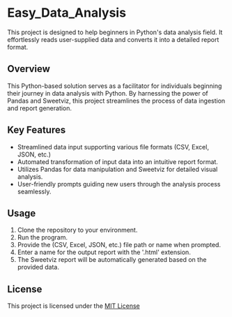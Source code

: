 # Easy_Data_Analysis
This project is designed to help beginners in Python's data analysis field. It effortlessly reads user-supplied data and converts it into a detailed report format.

## Overview

This Python-based solution serves as a facilitator for individuals beginning their journey in data analysis with Python. By harnessing the power of Pandas and Sweetviz, this project streamlines the process of data ingestion and report generation.

## Key Features

- Streamlined data input supporting various file formats (CSV, Excel, JSON, etc.)
- Automated transformation of input data into an intuitive report format.
- Utilizes Pandas for data manipulation and Sweetviz for detailed visual analysis.
- User-friendly prompts guiding new users through the analysis process seamlessly.

## Usage

1. Clone the repository to your environment.
2. Run the program.
2. Provide the (CSV, Excel, JSON, etc.) file path or name when prompted.
3. Enter a name for the output report with the '.html' extension.
4. The Sweetviz report will be automatically generated based on the provided data.

## License

This project is licensed under the [MIT License](LICENSE)
